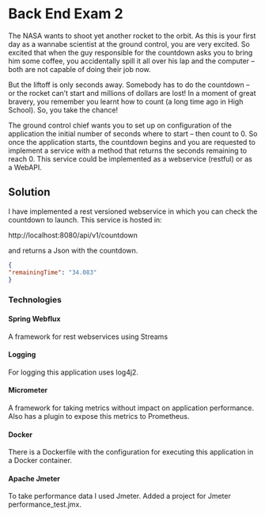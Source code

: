 # Back End Exam 2

The NASA wants to shoot yet another rocket to the orbit. As this is your first day as a wannabe scientist at the ground control, you are very excited. So excited that when the guy responsible for the countdown asks you to bring him some coffee, you accidentally spill it all over his lap and the computer – both are not capable of doing their job now.

But the liftoff is only seconds away. Somebody has to do the countdown – or the rocket can’t start and millions of dollars are lost! In a moment of great bravery, you remember you learnt how to count (a long time ago in High School). So, you take the chance!

The ground control chief wants you to set up on configuration of the application the initial number of seconds where to start – then count to 0. So once the application starts, the countdown begins and you are requested to implement a service with a method that returns the seconds remaining to reach 0. This service could be implemented as a webservice (restful) or as a WebAPI.


## Solution

I have implemented a rest versioned webservice in which you can check the countdown to launch. This service is hosted in:

http://localhost:8080/api/v1/countdown

and returns a Json with the countdown.

```json
{
"remainingTime": "34.083"
}
```

### Technologies

#### Spring Webflux

A framework for rest webservices using Streams

#### Logging

For logging this application uses log4j2.

#### Micrometer

A framework for taking metrics without impact on application performance. Also has a plugin to expose this metrics to Prometheus.

#### Docker

There is a Dockerfile with the configuration for executing this application in a Docker container.

#### Apache Jmeter

To take performance data I used Jmeter. Added a project for Jmeter performance_test.jmx.